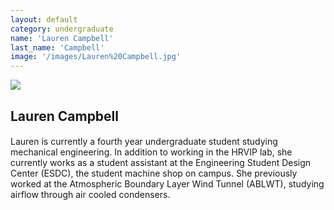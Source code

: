 ```yaml
---
layout: default
category: undergraduate
name: 'Lauren Campbell'
last_name: 'Campbell'
image: '/images/Lauren%20Campbell.jpg'
---
```


<img src="{{ page.image }}">

<h2 class="team-title">Lauren Campbell</h2>
<h4 class="team-position"></h4>
<p>Lauren is currently a fourth year undergraduate student studying mechanical engineering. In addition to working in the HRVIP lab, she currently works as a student assistant at the Engineering Student Design Center (ESDC), the student machine shop on campus. She previously worked at the Atmospheric Boundary Layer Wind Tunnel (ABLWT), studying airflow through air cooled condensers.</p>
<ul class="team-member-other-info"></ul>
